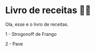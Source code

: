 # Livro de receitas :man_cook:

Ola, esse e o livro de receitas.

1 - Strogonoff de Frango

2 - Pave